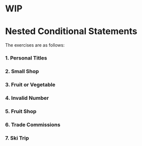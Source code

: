 # WIP

# Nested Conditional Statements

The exercises are as follows:

### 1. Personal Titles
> 

### 2. Small Shop
> 

### 3. Fruit or Vegetable
> 

### 4. Invalid Number
> 

### 5. Fruit Shop
> 

### 6. Trade Commissions
> 

### 7. Ski Trip
> 
